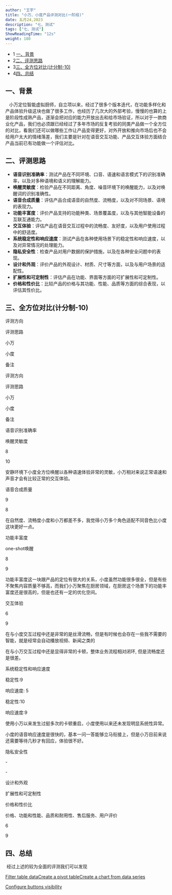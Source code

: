```yaml
---
author: "王宇"
title: "小万、小度产品评测对比(一阶段)"
date: 五月24,2023
description: "七、测试"
tags: ["七、测试"]
ShowReadingTime: "12s"
weight: 180
---
```

*   1 [一、背景](#id-小万、小度产品评测对比\(一阶段\)-一、背景)
*   2[二、评测思路](#id-小万、小度产品评测对比\(一阶段\)-二、评测思路)
*   3[三、全方位对比(计分制-10)](#id-小万、小度产品评测对比\(一阶段\)-三、全方位对比\(计分制-10\))
*   4[四、总结](#id-小万、小度产品评测对比\(一阶段\)-四、总结)

一、背景
--------------------------------------------------------------------------------------------------------------------------------------------------------------------------------------------------------

   小万定位智能虚拟厨师，自立项以来，经过了很多个版本迭代，在功能多样化和产品体验升级这块也做了很多工作，也经历了几次大的外部考验，慢慢的也算的上是阶段性成熟产品，逐渐会把对应的能力开放出去和给市场验证，所以对于一款商业化产品，我们也必须跟已经经过了多年市场的反复考验的同类产品做一个全方位的对比，看我们还可以做哪些工作让产品变得更好，对外开放和推向市场后也不会给用户太大的情绪落差，我们主要是针对在语音交互功能、产品交互体验方面结合产品当前已有功能做一个评估对比。

二、评测思路
------

*   **语音识别准确率**：测试产品在不同环境、口音、语速和语言模式下的识别准确率，以及对多种语境和语义的理解能力。
*   **唤醒灵敏度**：检验产品在不同距离、角度、噪音环境下的唤醒能力，以及对唤醒词的识别准确性。
*   **语音合成质量**：评估产品合成语音的自然度、流畅度，以及对不同场景、语境的表现力。
*   **功能丰富度**：评价产品支持的功能种类、场景覆盖度，以及与其他智能设备的互联互通能力。
*   **交互体验**：评估产品在语音交互过程中的流畅度、友好度，以及用户使用过程中的舒适度。
*   **系统稳定性和响应速度**：测试产品在各种使用场景下的稳定性和响应速度，以及对异常情况的处理能力。
*   **隐私安全性**：检查产品对用户数据的保护措施，以及在各种安全问题中的表现。
*   **设计和外观**：评价产品的外观设计、材质、尺寸等方面，以及与用户场景的适配性。
*   **扩展性和可定制性**：评估产品在功能、界面等方面的可扩展性和可定制性。
*   **价格和性价比**：比较产品的价格与其功能、性能、品质等方面的综合表现，以评估其性价比。

三、全方位对比(计分制-10)
---------------

评测方向

评测思路

小万

小度

备注

评测方向

评测思路

小万

小度

备注

语音识别准确率

  

  

  

  

唤醒灵敏度

  

8

10

安静环境下小度全方位唤醒以各种语速体验非常的灵敏，小万相对来说正常语速和声音才会有比较正常的交互体验。

语音合成质量

  

9

8

在自然度、流畅度小度和小万都差不多，我觉得小万多个角色适配不同音色比小度这块更好一点。

功能丰富度

one-shot唤醒

  

8

9

功能丰富度这一块跟产品的定位有很大的关系，小度虽然功能很多很全，但是有些不聚焦内容质量不够高，而我们小万聚焦在厨房领域，在厨房这个场景下的功能丰富度还是很高的，但是也还有一定的优化空间。

交互体验

  

6

9

在与小度交互过程中还是非常的是丝滑流畅，但是有时候也会存在一些我不需要的智能，就是经常会自动播放视频、新闻之类的

在与小万交互过程中还是显得非常的卡顿，整体业务流程相对闭环, 但是流畅度还是很差。

系统稳定性和响应速度

  

稳定性:9

响应速度: 5

稳定性:10

响应速度:9

使用小万以来发生过挺多次的卡顿重启，小度使用以来还未发现明显系统性异常。

小度的语音响应速度是很快的，基本一问一答能够立马衔接上，但是小万目前来说还需要等待几秒才有回应，体验很不好。

隐私安全性

  

\-

\-

  

设计和外观

  

  

  

  

扩展性和可定制性

  

  

  

  

价格和性价比

价格、功能和性能、品质和耐用性、售后服务、用户评价

6

9

  

四、总结
----

 经过上述的较为全面的评测我们可以发现

[Filter table data](#)[Create a pivot table](#)[Create a chart from data series](#)

[Configure buttons visibility](/users/tfac-settings.action)